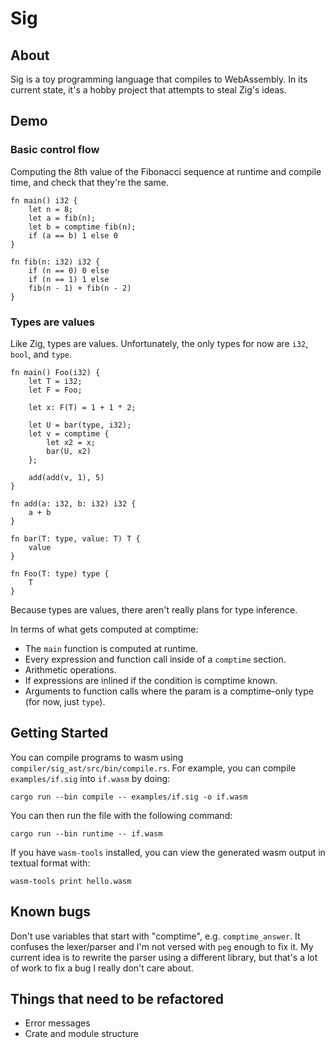 # Sig

## About

Sig is a toy programming language that compiles to WebAssembly.
In its current state, it's a hobby project that attempts to steal Zig's ideas.

## Demo

### Basic control flow

Computing the 8th value of the Fibonacci sequence at runtime and compile time, and check that they're the same.
```
fn main() i32 {
    let n = 8;
    let a = fib(n);
    let b = comptime fib(n);
    if (a == b) 1 else 0
}

fn fib(n: i32) i32 {
    if (n == 0) 0 else
    if (n == 1) 1 else
    fib(n - 1) + fib(n - 2)
}
```

### Types are values

Like Zig, types are values. Unfortunately, the only types for now are `i32`, `bool`, and `type`.
```
fn main() Foo(i32) {
    let T = i32;
    let F = Foo;

    let x: F(T) = 1 + 1 * 2;

    let U = bar(type, i32);
    let v = comptime {
        let x2 = x;
        bar(U, x2)
    };

    add(add(v, 1), 5)
}

fn add(a: i32, b: i32) i32 {
    a + b
}

fn bar(T: type, value: T) T {
    value
}

fn Foo(T: type) type {
    T
}
```

Because types are values, there aren't really plans for type inference.

In terms of what gets computed at comptime:
* The `main` function is computed at runtime.
* Every expression and function call inside of a `comptime` section.
* Arithmetic operations.
* If expressions are inlined if the condition is comptime known.
* Arguments to function calls where the param is a comptime-only type (for now, just `type`).


## Getting Started

You can compile programs to wasm using `compiler/sig_ast/src/bin/compile.rs`.
For example, you can compile `examples/if.sig` into `if.wasm` by doing:
```
cargo run --bin compile -- examples/if.sig -o if.wasm
```


You can then run the file with the following command:
```
cargo run --bin runtime -- if.wasm
```

If you have `wasm-tools` installed, you can view the generated wasm output in textual format with:
```
wasm-tools print hello.wasm
```

## Known bugs

Don't use variables that start with "comptime", e.g. `comptime_answer`.
It confuses the lexer/parser and I'm not versed with `peg` enough to fix it.
My current idea is to rewrite the parser using a different library, but that's a lot of work to fix a bug I really don't care about.

## Things that need to be refactored

* Error messages
* Crate and module structure
